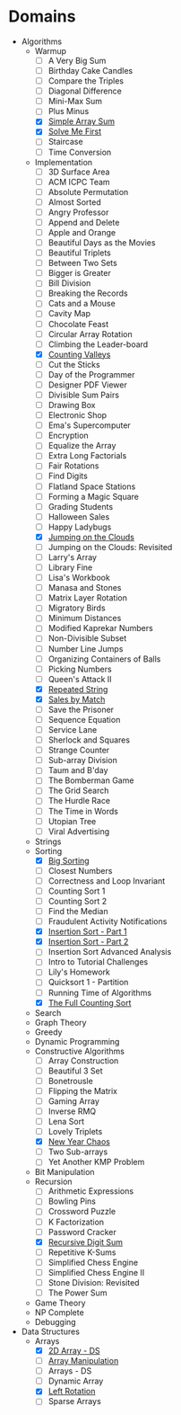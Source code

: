 # Domains

* Algorithms
  * Warmup
    * [ ] A Very Big Sum
    * [ ] Birthday Cake Candles
    * [ ] Compare the Triples
    * [ ] Diagonal Difference
    * [ ] Mini-Max Sum
    * [ ] Plus Minus
    * [x] [Simple Array Sum](../src/problems/simple-array-sum)
    * [x] [Solve Me First](../src/problems/solve-me-first)
    * [ ] Staircase
    * [ ] Time Conversion
  * Implementation
    * [ ] 3D Surface Area
    * [ ] ACM ICPC Team
    * [ ] Absolute Permutation
    * [ ] Almost Sorted
    * [ ] Angry Professor
    * [ ] Append and Delete
    * [ ] Apple and Orange
    * [ ] Beautiful Days as the Movies
    * [ ] Beautiful Triplets
    * [ ] Between Two Sets
    * [ ] Bigger is Greater
    * [ ] Bill Division
    * [ ] Breaking the Records
    * [ ] Cats and a Mouse
    * [ ] Cavity Map
    * [ ] Chocolate Feast
    * [ ] Circular Array Rotation
    * [ ] Climbing the Leader-board
    * [x] [Counting Valleys](../src/problems/counting-valleys)
    * [ ] Cut the Sticks
    * [ ] Day of the Programmer
    * [ ] Designer PDF Viewer
    * [ ] Divisible Sum Pairs
    * [ ] Drawing Box
    * [ ] Electronic Shop
    * [ ] Ema's Supercomputer
    * [ ] Encryption
    * [ ] Equalize the Array
    * [ ] Extra Long Factorials
    * [ ] Fair Rotations
    * [ ] Find Digits
    * [ ] Flatland Space Stations
    * [ ] Forming a Magic Square
    * [ ] Grading Students
    * [ ] Halloween Sales
    * [ ] Happy Ladybugs
    * [x] [Jumping on the Clouds](../src/problems/jumping-on-the-clouds)
    * [ ] Jumping on the Clouds: Revisited
    * [ ] Larry's Array
    * [ ] Library Fine
    * [ ] Lisa's Workbook
    * [ ] Manasa and Stones
    * [ ] Matrix Layer Rotation
    * [ ] Migratory Birds
    * [ ] Minimum Distances
    * [ ] Modified Kaprekar Numbers
    * [ ] Non-Divisible Subset
    * [ ] Number Line Jumps
    * [ ] Organizing Containers of Balls
    * [ ] Picking Numbers
    * [ ] Queen's Attack II
    * [x] [Repeated String](../src/problems/repeated-string)
    * [x] [Sales by Match](../src/problems/sales-by-match)
    * [ ] Save the Prisoner
    * [ ] Sequence Equation
    * [ ] Service Lane
    * [ ] Sherlock and Squares
    * [ ] Strange Counter
    * [ ] Sub-array Division
    * [ ] Taum and B'day
    * [ ] The Bomberman Game
    * [ ] The Grid Search
    * [ ] The Hurdle Race
    * [ ] The Time in Words
    * [ ] Utopian Tree
    * [ ] Viral Advertising
  * Strings
  * Sorting
    * [x] [Big Sorting](../src/problems/big-sorting)
    * [ ] Closest Numbers
    * [ ] Correctness and Loop Invariant
    * [ ] Counting Sort 1
    * [ ] Counting Sort 2
    * [ ] Find the Median
    * [ ] Fraudulent Activity Notifications
    * [x] [Insertion Sort - Part 1](../src/problems/insertion-sort-part-1)
    * [x] [Insertion Sort - Part 2](../src/problems/insertion-sort-part-2)
    * [ ] Insertion Sort Advanced Analysis
    * [ ] Intro to Tutorial Challenges
    * [ ] Lily's Homework
    * [ ] Quicksort 1 - Partition
    * [ ] Running Time of Algorithms
    * [x] [The Full Counting Sort](../src/problems/the-full-counting-sort)
  * Search
  * Graph Theory
  * Greedy
  * Dynamic Programming
  * Constructive Algorithms
    * [ ] Array Construction
    * [ ] Beautiful 3 Set
    * [ ] Bonetrousle
    * [ ] Flipping the Matrix
    * [ ] Gaming Array
    * [ ] Inverse RMQ
    * [ ] Lena Sort
    * [ ] Lovely Triplets
    * [x] [New Year Chaos](../src/problems/new-year-chaos)
    * [ ] Two Sub-arrays
    * [ ] Yet Another KMP Problem
  * Bit Manipulation
  * Recursion
    * [ ] Arithmetic Expressions
    * [ ] Bowling Pins
    * [ ] Crossword Puzzle
    * [ ] K Factorization
    * [ ] Password Cracker
    * [x] [Recursive Digit Sum](../src/problems/recursive-digit-sum)
    * [ ] Repetitive K-Sums
    * [ ] Simplified Chess Engine
    * [ ] Simplified Chess Engine II
    * [ ] Stone Division: Revisited
    * [ ] The Power Sum
  * Game Theory
  * NP Complete
  * Debugging
* Data Structures
  * Arrays
    * [x] [2D Array - DS](../src/problems/2d-array-ds)
    * [ ] [Array Manipulation](../src/problems/array-manipulation)
    * [ ] Arrays - DS
    * [ ] Dynamic Array
    * [x] [Left Rotation](../src/problems/arrays-left-rotation)
    * [ ] Sparse Arrays